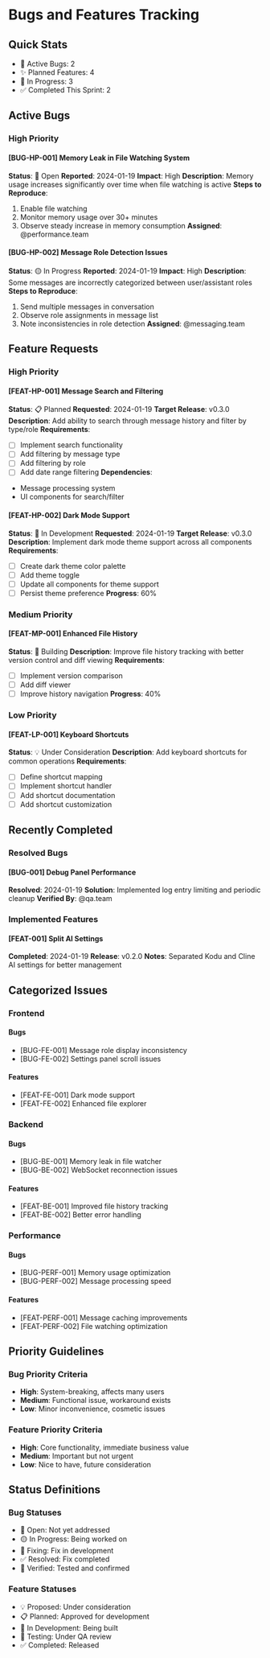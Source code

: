 # Bugs and Features Tracking

## Quick Stats
- 🐛 Active Bugs: 2
- ✨ Planned Features: 4
- 🔄 In Progress: 3
- ✅ Completed This Sprint: 2

## Active Bugs

### High Priority

#### [BUG-HP-001] Memory Leak in File Watching System
**Status**: 🔴 Open
**Reported**: 2024-01-19
**Impact**: High
**Description**: Memory usage increases significantly over time when file watching is active
**Steps to Reproduce**:
1. Enable file watching
2. Monitor memory usage over 30+ minutes
3. Observe steady increase in memory consumption
**Assigned**: @performance.team

#### [BUG-HP-002] Message Role Detection Issues
**Status**: 🟡 In Progress
**Reported**: 2024-01-19
**Impact**: High
**Description**: Some messages are incorrectly categorized between user/assistant roles
**Steps to Reproduce**:
1. Send multiple messages in conversation
2. Observe role assignments in message list
3. Note inconsistencies in role detection
**Assigned**: @messaging.team

## Feature Requests

### High Priority

#### [FEAT-HP-001] Message Search and Filtering
**Status**: 📋 Planned
**Requested**: 2024-01-19
**Target Release**: v0.3.0
**Description**: Add ability to search through message history and filter by type/role
**Requirements**:
- [ ] Implement search functionality
- [ ] Add filtering by message type
- [ ] Add filtering by role
- [ ] Add date range filtering
**Dependencies**:
- Message processing system
- UI components for search/filter

#### [FEAT-HP-002] Dark Mode Support
**Status**: 🔄 In Development
**Requested**: 2024-01-19
**Target Release**: v0.3.0
**Description**: Implement dark mode theme support across all components
**Requirements**:
- [ ] Create dark theme color palette
- [ ] Add theme toggle
- [ ] Update all components for theme support
- [ ] Persist theme preference
**Progress**: 60%

### Medium Priority

#### [FEAT-MP-001] Enhanced File History
**Status**: 🚧 Building
**Description**: Improve file history tracking with better version control and diff viewing
**Requirements**:
- [ ] Implement version comparison
- [ ] Add diff viewer
- [ ] Improve history navigation
**Progress**: 40%

### Low Priority

#### [FEAT-LP-001] Keyboard Shortcuts
**Status**: 💡 Under Consideration
**Description**: Add keyboard shortcuts for common operations
**Requirements**:
- [ ] Define shortcut mapping
- [ ] Implement shortcut handler
- [ ] Add shortcut documentation
- [ ] Add shortcut customization

## Recently Completed

### Resolved Bugs

#### [BUG-001] Debug Panel Performance
**Resolved**: 2024-01-19
**Solution**: Implemented log entry limiting and periodic cleanup
**Verified By**: @qa.team

### Implemented Features

#### [FEAT-001] Split AI Settings
**Completed**: 2024-01-19
**Release**: v0.2.0
**Notes**: Separated Kodu and Cline AI settings for better management

## Categorized Issues

### Frontend

#### Bugs
- [BUG-FE-001] Message role display inconsistency
- [BUG-FE-002] Settings panel scroll issues

#### Features
- [FEAT-FE-001] Dark mode support
- [FEAT-FE-002] Enhanced file explorer

### Backend

#### Bugs
- [BUG-BE-001] Memory leak in file watcher
- [BUG-BE-002] WebSocket reconnection issues

#### Features
- [FEAT-BE-001] Improved file history tracking
- [FEAT-BE-002] Better error handling

### Performance

#### Bugs
- [BUG-PERF-001] Memory usage optimization
- [BUG-PERF-002] Message processing speed

#### Features
- [FEAT-PERF-001] Message caching improvements
- [FEAT-PERF-002] File watching optimization

## Priority Guidelines

### Bug Priority Criteria
- **High**: System-breaking, affects many users
- **Medium**: Functional issue, workaround exists
- **Low**: Minor inconvenience, cosmetic issues

### Feature Priority Criteria
- **High**: Core functionality, immediate business value
- **Medium**: Important but not urgent
- **Low**: Nice to have, future consideration

## Status Definitions

### Bug Statuses
- 🔴 Open: Not yet addressed
- 🟡 In Progress: Being worked on
- 🔧 Fixing: Fix in development
- ✅ Resolved: Fix completed
- 🔄 Verified: Tested and confirmed

### Feature Statuses
- 💡 Proposed: Under consideration
- 📋 Planned: Approved for development
- 🚧 In Development: Being built
- 🔄 Testing: Under QA review
- ✅ Completed: Released
